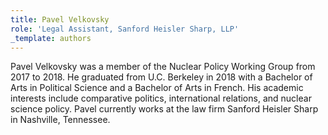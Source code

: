 ```yaml
---
title: Pavel Velkovsky
role: 'Legal Assistant, Sanford Heisler Sharp, LLP'
_template: authors
---
```


Pavel Velkovsky was a member of the Nuclear Policy Working Group from 2017 to 2018. He graduated from U.C. Berkeley in 2018 with a Bachelor of Arts in Political Science and a Bachelor of Arts in French. His academic interests include comparative politics, international relations, and nuclear science policy. Pavel currently works at the law firm Sanford Heisler Sharp in Nashville, Tennessee.
